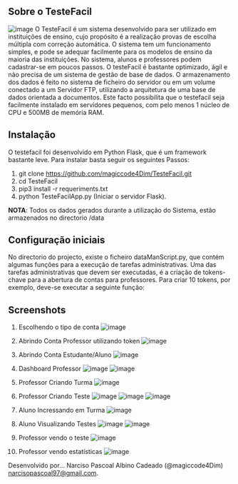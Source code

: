 ## Sobre o TesteFacil
![image](https://github.com/user-attachments/assets/49b4cd55-71fd-4514-9217-e0d94b2ee4df)
O TesteFacil é um sistema desenvolvido para ser utilizado em instituições de ensino, cujo propósito é a realização provas de escolha múltipla com correção automática. O sistema tem um funcionamento simples, e pode se adequar facilmente para os modelos de ensino da maioria das instituições.
No sistema, alunos e professores podem cadastrar-se em poucos passos. 
O testeFacil é bastante optimizado, ágil e não precisa de um sistema de gestão de base de dados. O armazenamento dos dados é feito no sistema de ficheiro do servidor ou em um volume conectado a um Servidor FTP, utilizando a arquitetura de uma base de dados orientada a documentos. Este facto possibilita que o testefacil seja facilmente instalado em servidores pequenos, com pelo menos 1 núcleo de CPU e 500MB de memória RAM.

## Instalação
O testefacil foi desenvolvido em Python Flask, que é um framework bastante leve. Para instalar basta seguir os seguintes Passos:
1. git clone https://github.com/magiccode4Dim/TesteFacil.git
2. cd TesteFacil
3. pip3 install -r requeriments.txt
4. python TesteFacilApp.py (Iniciar o servidor Flask).

**NOTA**: Todos os dados gerados durante a utilização do Sistema, estão armazenados no directorio /data

## Configuração iniciais
No directorio do projecto, existe o ficheiro dataManScript.py, que contém algumas funções para a execução de tarefas administrativas. Uma das tarefas administrativas que devem ser executadas, é a criação de tokens-chave para a abertura de contas para professores. Para criar 10 tokens, por exemplo, deve-se executar a seguinte função:

## Screenshots
1. Escolhendo o tipo de conta
![image](https://github.com/user-attachments/assets/6d0442ee-44ea-46f1-960a-b2e23502ee86)
3. Abrindo Conta Professor utilizando token
![image](https://github.com/user-attachments/assets/87330c98-0f12-4a81-bf1f-b0d93c148e9d)
5. Abrindo Conta Estudante/Aluno
![image](https://github.com/user-attachments/assets/ba2765a8-b26e-4799-80e5-06d867273fef)

7. Dashboard Professor
![image](https://github.com/user-attachments/assets/646f531c-a914-4a1b-ac77-3e3102a526da)
![image](https://github.com/user-attachments/assets/7dcb673d-83b9-4932-adb9-f7a39a1f050c)
10. Professor Criando Turma
 ![image](https://github.com/user-attachments/assets/c1b0024e-f0b2-47d2-aeda-67790b67fa00)
12. Professor Criando Teste
![image](https://github.com/user-attachments/assets/2ac60b6f-585a-479e-b653-138b3d2593b1)
![image](https://github.com/user-attachments/assets/f8302fa7-3e8d-4cc0-b8c5-379299c00e32)
![image](https://github.com/user-attachments/assets/b896c4ec-209e-4a79-ab0c-1ff428473e82)
14. Aluno Incressando em Turma
![image](https://github.com/user-attachments/assets/6c913f93-bbc1-4850-abf3-065a700f3587)
16. Aluno Visualizando Testes
![image](https://github.com/user-attachments/assets/d08db320-4c08-42ef-8187-33eaca33b450)
![image](https://github.com/user-attachments/assets/db363838-f090-4453-a978-a98e59f94477)
17. Professor vendo o teste
![image](https://github.com/user-attachments/assets/55ab24c0-b9de-438b-b414-0c800ba06649)
19. Professor vendo estatísticas
![image](https://github.com/user-attachments/assets/ea523ab8-400d-4fbb-9701-15b014bfb0c9)

Desenvolvido por... Narciso Pascoal Albino Cadeado (@magiccode4Dim)
narcisopascoal97@gmail.com.

 

